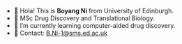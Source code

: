 - 👋 Hola! This is **Boyang Ni** from University of Edinburgh.
- 👀 MSc Drug Discovery and Translational Biology.
- 🌱 I’m currently learning computer-aided drug discovery.
- 📮 Contact: B.Ni-1@sms.ed.ac.uk

<!---
NiBoyang/NiBoyang is a ✨ special ✨ repository because its `README.md` (this file) appears on your GitHub profile.
You can click the Preview link to take a look at your changes.
--->
